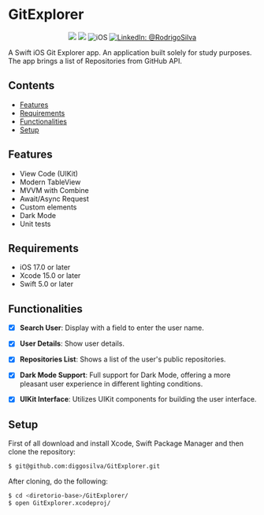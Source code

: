 # GitExplorer

<p align="center">
    <img src="https://img.shields.io/badge/Swift-5.9.1-orange.svg" />
    <img src="https://img.shields.io/badge/Xcode-15.2.X-orange.svg" />
    <img src="https://img.shields.io/badge/platforms-iOS-brightgreen.svg?style=flat" alt="iOS" />
    <a href="https://www.linkedin.com/in/rodrigo-silva-6a53ba300/" target="_blank">
        <img src="https://img.shields.io/badge/LinkedIn-@RodrigoSilva-blue.svg?style=flat" alt="LinkedIn: @RodrigoSilva" />
    </a>
</p>

A Swift iOS Git Explorer app. An application built solely for study purposes. The app brings a list of Repositories from GitHub API.


## Contents

- [Features](#features)
- [Requirements](#requirements)
- [Functionalities](#functionalities)
- [Setup](#setup)

## Features

- View Code (UIKit)
- Modern TableView
- MVVM with Combine
- Await/Async Request
- Custom elements
- Dark Mode
- Unit tests

## Requirements

- iOS 17.0 or later
- Xcode 15.0 or later
- Swift 5.0 or later

## Functionalities

- [x] **Search User**: Display with a field to enter the user name.
- [x] **User Details**: Show user details.
- [x] **Repositories List**: Shows a list of the user's public repositories.
- [x] **Dark Mode Support**: Full support for Dark Mode, offering a more pleasant user experience in different lighting conditions.
- [x] **UIKit Interface**: Utilizes UIKit components for building the user interface.


## Setup

First of all download and install Xcode, Swift Package Manager and then clone the repository:

```sh
$ git@github.com:diggosilva/GitExplorer.git
```

After cloning, do the following:

```sh
$ cd <diretorio-base>/GitExplorer/
$ open GitExplorer.xcodeproj/
```
